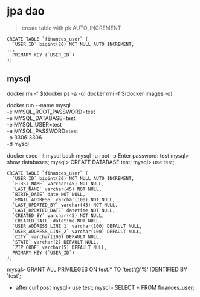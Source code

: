 # jpa dao

> create table with pk AUTO_INCREMENT

```
CREATE TABLE `finances_user` (
  `USER_ID` bigint(20) NOT NULL AUTO_INCREMENT,
...
  PRIMARY KEY (`USER_ID`)
);
```

## mysql

docker rm -f $(docker ps -a -q)
docker rmi -f $(docker images -q)

docker run --name mysql \
-e MYSQL_ROOT_PASSWORD=test \
-e MYSQL_DATABASE=test \
-e MYSQL_USER=test \
-e MYSQL_PASSWORD=test \
-p 3306:3306 \
-d mysql

docker exec -it mysql bash
mysql -u root -p
Enter password: test
mysql> show databases;
mysql> CREATE DATABASE test;
mysql> use test;

```
CREATE TABLE `finances_user` (
  `USER_ID` bigint(20) NOT NULL AUTO_INCREMENT,
  `FIRST_NAME` varchar(45) NOT NULL,
  `LAST_NAME` varchar(45) NOT NULL,
  `BIRTH_DATE` date NOT NULL,
  `EMAIL_ADDRESS` varchar(100) NOT NULL,
  `LAST_UPDATED_BY` varchar(45) NOT NULL,
  `LAST_UPDATED_DATE` datetime NOT NULL,
  `CREATED_BY` varchar(45) NOT NULL,
  `CREATED_DATE` datetime NOT NULL,
  `USER_ADDRESS_LINE_1` varchar(100) DEFAULT NULL,
  `USER_ADDRESS_LINE_2` varchar(100) DEFAULT NULL,
  `CITY` varchar(100) DEFAULT NULL,
  `STATE` varchar(2) DEFAULT NULL,
  `ZIP_CODE` varchar(5) DEFAULT NULL,
  PRIMARY KEY (`USER_ID`)
);
```

mysql> GRANT ALL PRIVILEGES ON test.* TO 'test'@'%' IDENTIFIED BY 'test';
- after curl post
mysql> use test;
mysql> SELECT * FROM finances_user;

